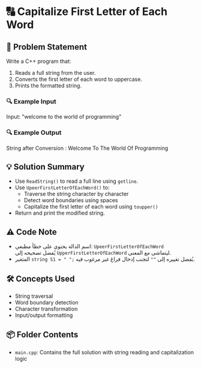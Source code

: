 # 🔠 Capitalize First Letter of Each Word

## 🧩 Problem Statement
Write a C++ program that:
1. Reads a full string from the user.
2. Converts the first letter of each word to uppercase.
3. Prints the formatted string.

### 🔍 Example Input
Input: "welcome to the world of programming"

### 🔍 Example Output
String after Conversion :
Welcome To The World Of Programming

## 💡 Solution Summary
- Use `ReadString()` to read a full line using `getline`.
- Use `UpeerFirstLetterOfEachWord()` to:
  - Traverse the string character by character
  - Detect word boundaries using spaces
  - Capitalize the first letter of each word using `toupper()`
- Return and print the modified string.

## ⚠️ Code Note
- اسم الدالة يحتوي على خطأ مطبعي: `UpeerFirstLetterOfEachWord`  
  يُفضل تصحيحه إلى `UpperFirstLetterOfEachWord` ليتماشى مع المعنى.
- المتغير `string S1 = " ";` يُفضل تغييره إلى `""` لتجنب إدخال فراغ غير مرغوب فيه.

## 🛠️ Concepts Used
- String traversal
- Word boundary detection
- Character transformation
- Input/output formatting

## 📦 Folder Contents
- `main.cpp`: Contains the full solution with string reading and capitalization logic
